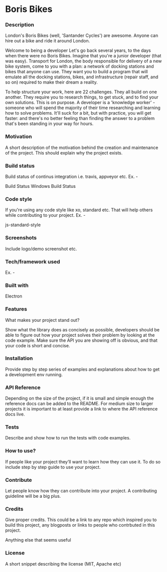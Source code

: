 
# Boris Bikes

### Description

London's Boris Bikes (well, 'Santander Cycles') are awesome. Anyone can hire out a bike and ride it around London.

Welcome to being a developer
Let's go back several years, to the days when there were no Boris Bikes. Imagine that you're a junior developer (that was easy). Transport for London, the body responsible for delivery of a new bike system, come to you with a plan: a network of docking stations and bikes that anyone can use. They want you to build a program that will emulate all the docking stations, bikes, and infrastructure (repair staff, and so on) required to make their dream a reality.

To help structure your work, here are 22 challenges. They all build on one another. They require you to research things, to get stuck, and to find your own solutions. This is on purpose. A developer is a 'knowledge worker' - someone who will spend the majority of their time researching and learning how to solve problems. It'll suck for a bit, but with practice, you will get faster: and there's no better feeling than finding the answer to a problem that's been standing in your way for hours.

### Motivation
A short description of the motivation behind the creation and maintenance of the project. This should explain why the project exists.

### Build status
Build status of continus integration i.e. travis, appveyor etc. Ex. -

Build Status Windows Build Status

### Code style
If you're using any code style like xo, standard etc. That will help others while contributing to your project. Ex. -

js-standard-style

### Screenshots
Include logo/demo screenshot etc.

### Tech/framework used
Ex. -

### Built with

Electron

### Features
What makes your project stand out?

Show what the library does as concisely as possible, developers should be able to figure out how your project solves their problem by looking at the code example. Make sure the API you are showing off is obvious, and that your code is short and concise.

### Installation
Provide step by step series of examples and explanations about how to get a development env running.

### API Reference
Depending on the size of the project, if it is small and simple enough the reference docs can be added to the README. For medium size to larger projects it is important to at least provide a link to where the API reference docs live.

### Tests
Describe and show how to run the tests with code examples.

### How to use?
If people like your project they’ll want to learn how they can use it. To do so include step by step guide to use your project.

### Contribute
Let people know how they can contribute into your project. A contributing guideline will be a big plus.

### Credits
Give proper credits. This could be a link to any repo which inspired you to build this project, any blogposts or links to people who contrbuted in this project.

Anything else that seems useful

### License
A short snippet describing the license (MIT, Apache etc)
